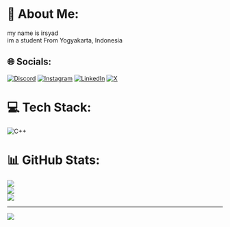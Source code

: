 # 💫 About Me:
my name is irsyad <br>im a student From Yogyakarta, Indonesia


## 🌐 Socials:
[![Discord](https://img.shields.io/badge/Discord-%237289DA.svg?logo=discord&logoColor=white)](https://discord.gg/icaddd08_09559) [![Instagram](https://img.shields.io/badge/Instagram-%23E4405F.svg?logo=Instagram&logoColor=white)](https://instagram.com/irsyad.rm) [![LinkedIn](https://img.shields.io/badge/LinkedIn-%230077B5.svg?logo=linkedin&logoColor=white)]([https://linkedin.com/in/irsyad-rahmad](https://www.linkedin.com/in/irsyad-rahmad-678921289?utm_source=share&utm_campaign=share_via&utm_content=profile&utm_medium=android_app)) [![X](https://img.shields.io/badge/X-black.svg?logo=X&logoColor=white)](https://x.com/irsyadrm) 

# 💻 Tech Stack:
![C++](https://img.shields.io/badge/c++-%2300599C.svg?style=for-the-badge&logo=c%2B%2B&logoColor=white)
# 📊 GitHub Stats:
![](https://github-readme-stats.vercel.app/api?username=icad08&theme=dark&hide_border=false&include_all_commits=false&count_private=false)<br/>
![](https://github-readme-streak-stats.herokuapp.com/?user=icad08&theme=dark&hide_border=false)<br/>
![](https://github-readme-stats.vercel.app/api/top-langs/?username=icad08&theme=dark&hide_border=false&include_all_commits=false&count_private=false&layout=compact)

---
[![](https://visitcount.itsvg.in/api?id=icad08&icon=0&color=0)](https://visitcount.itsvg.in)

<!-- Proudly created with GPRM ( https://gprm.itsvg.in ) -->

